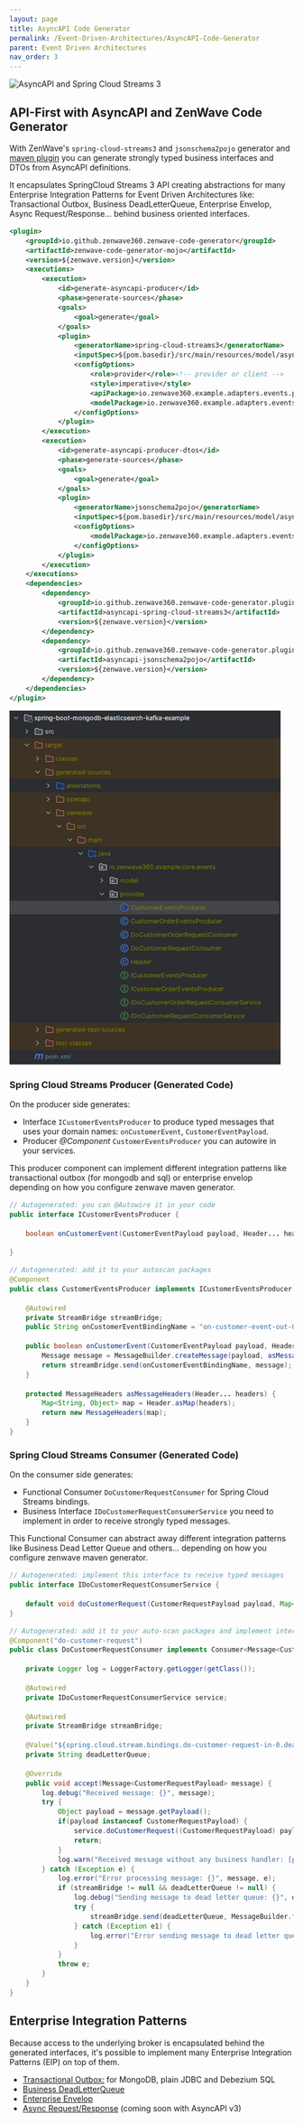 ```yaml
---
layout: page
title: AsyncAPI Code Generator
permalink: /Event-Driven-Architectures/AsyncAPI-Code-Generator
parent: Event Driven Architectures
nav_order: 3
---
```


![AsyncAPI and Spring Cloud Streams 3](https://zenwave360.github.io/zenwave-code-generator/docs/ZenWave360-AsyncAPI-SpringCloudStreams.excalidraw.svg)


## API-First with AsyncAPI and ZenWave Code Generator

With ZenWave's `spring-cloud-streams3` and `jsonschema2pojo` generator and [maven plugin](/ZenWave-Code-Generator/Maven-Plugin) you can generate strongly typed business interfaces and DTOs from AsyncAPI definitions.

It encapsulates SpringCloud Streams 3 API creating abstractions for many Enterprise Integration Patterns for Event Driven Architectures like: Transactional Outbox, Business DeadLetterQueue, Enterprise Envelop, Async Request/Response... behind business oriented interfaces.


```xml
<plugin>
    <groupId>io.github.zenwave360.zenwave-code-generator</groupId>
    <artifactId>zenwave-code-generator-mojo</artifactId>
    <version>${zenwave.version}</version>
    <executions>
        <execution>
            <id>generate-asyncapi-producer</id>
            <phase>generate-sources</phase>
            <goals>
                <goal>generate</goal>
            </goals>
            <plugin>
                <generatorName>spring-cloud-streams3</generatorName>
                <inputSpec>${pom.basedir}/src/main/resources/model/asyncapi.yml</inputSpec>
                <configOptions>
                    <role>provider</role><!-- provider or client -->
                    <style>imperative</style>
                    <apiPackage>io.zenwave360.example.adapters.events.provider</apiPackage>
                    <modelPackage>io.zenwave360.example.adapters.events.model</modelPackage>
                </configOptions>
            </plugin>
        </execution>
        <execution>
            <id>generate-asyncapi-producer-dtos</id>
            <phase>generate-sources</phase>
            <goals>
                <goal>generate</goal>
            </goals>
            <plugin>
                <generatorName>jsonschema2pojo</generatorName>
                <inputSpec>${pom.basedir}/src/main/resources/model/asyncapi.yml</inputSpec>
                <configOptions>
                    <modelPackage>io.zenwave360.example.adapters.events.model</modelPackage>
                </configOptions>
            </plugin>
        </execution>
    </executions>
    <dependencies>
        <dependency>
            <groupId>io.github.zenwave360.zenwave-code-generator.plugins</groupId>
            <artifactId>asyncapi-spring-cloud-streams3</artifactId>
            <version>${zenwave.version}</version>
        </dependency>
        <dependency>
            <groupId>io.github.zenwave360.zenwave-code-generator.plugins</groupId>
            <artifactId>asyncapi-jsonschema2pojo</artifactId>
            <version>${zenwave.version}</version>
        </dependency>
    </dependencies>
</plugin>
```

![ZenWave StreamCloudStreams AsyncAPI](/resources/spring-cloud-streams3-generated.png)

### Spring Cloud Streams Producer (Generated Code)

On the producer side generates:

- Interface `ICustomerEventsProducer` to produce typed messages that uses your domain names: `onCustomerEvent`, `CustomerEventPayload`.
- Producer _@Component_ `CustomerEventsProducer` you can autowire in your services.

This producer component can implement different integration patterns like transactional outbox (for mongodb and sql) or enterprise envelop depending on how you configure zenwave maven generator.

```java
// Autogenerated: you can @Autowire it in your code
public interface ICustomerEventsProducer {

    boolean onCustomerEvent(CustomerEventPayload payload, Header... headers);

}
```

```java
// Autogenerated: add it to your autoscan packages
@Component
public class CustomerEventsProducer implements ICustomerEventsProducer {

    @Autowired
    private StreamBridge streamBridge;
    public String onCustomerEventBindingName = "on-customer-event-out-0";

    public boolean onCustomerEvent(CustomerEventPayload payload, Header... headers) {
        Message message = MessageBuilder.createMessage(payload, asMessageHeaders(headers));
        return streamBridge.send(onCustomerEventBindingName, message);
    }

    protected MessageHeaders asMessageHeaders(Header... headers) {
        Map<String, Object> map = Header.asMap(headers);
        return new MessageHeaders(map);
    }
}

```


### Spring Cloud Streams Consumer (Generated Code)

On the consumer side generates:

- Functional Consumer `DoCustomerRequestConsumer`  for Spring Cloud Streams bindings.
- Business Interface `IDoCustomerRequestConsumerService` you need to implement in order to receive strongly typed messages.

This Functional Consumer can abstract away different integration patterns like Business Dead Letter Queue and others... depending on how you configure zenwave maven generator.

```java
// Autogenerated: implement this interface to receive typed messages
public interface IDoCustomerRequestConsumerService {

    default void doCustomerRequest(CustomerRequestPayload payload, Map<String, Object> headers) {};
}

```

```java
// Autogenerated: add it to your auto-scan packages and implement interface above
@Component("do-customer-request")
public class DoCustomerRequestConsumer implements Consumer<Message<CustomerRequestPayload>> {

    private Logger log = LoggerFactory.getLogger(getClass());

    @Autowired
    private IDoCustomerRequestConsumerService service;

    @Autowired
    private StreamBridge streamBridge;

    @Value("${spring.cloud.stream.bindings.do-customer-request-in-0.dead-letter-queue-binding-name:null}")
    private String deadLetterQueue;

    @Override
    public void accept(Message<CustomerRequestPayload> message) {
        log.debug("Received message: {}", message);
        try {
            Object payload = message.getPayload();
            if(payload instanceof CustomerRequestPayload) {
                service.doCustomerRequest((CustomerRequestPayload) payload, message.getHeaders());
                return;
            }
            log.warn("Received message without any business handler: [payload: {}, message: {}]", payload.getClass().getName(), message);
        } catch (Exception e) {
            log.error("Error processing message: {}", message, e);
            if (streamBridge != null && deadLetterQueue != null) {
                log.debug("Sending message to dead letter queue: {}", deadLetterQueue);
                try {
                    streamBridge.send(deadLetterQueue, MessageBuilder.fromMessage(message).build());
                } catch (Exception e1) {
                    log.error("Error sending message to dead letter queue: {}", deadLetterQueue, e1);
                }
            }
            throw e;
        }
    }
}
```

## Enterprise Integration Patterns

Because access to the underlying broker is encapsulated behind the generated interfaces, it's possible to implement many Enterprise Integration Patterns (EIP) on top of them.

- [Transactional Outbox:](Enterprise-Integration-Patterns/Transactional-Outbox) for MongoDB, plain JDBC and Debezium SQL
- [Business DeadLetterQueue](Enterprise-Integration-Patterns/Business-Dead-Letter-Queue)
- [Enterprise Envelop](Enterprise-Integration-Patterns/Enterprise-Envelop)
- [Async Request/Response](Enterprise-Integration-Patterns/Async-Request-Response) (coming soon with AsyncAPI v3)
